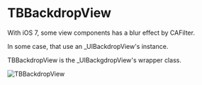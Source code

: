 TBBackdropView
==============

With iOS 7, some view components has a blur effect by CAFilter.

In some case, that use an _UIBackdropView's instance.

TBBackdropView is the _UIBackgdropView's wrapper class.

![](http://gifzo.net/xrrWEGP7N1.gif "TBBackdropView")
